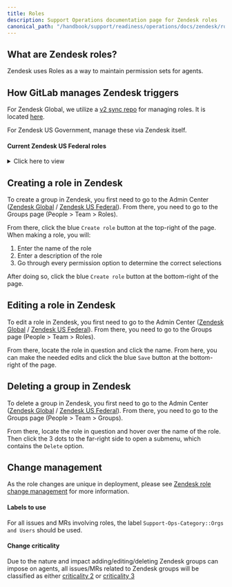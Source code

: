 ```yaml
---
title: Roles
description: Support Operations documentation page for Zendesk roles
canonical_path: "/handbook/support/readiness/operations/docs/zendesk/roles"
---
```


## What are Zendesk roles?

Zendesk uses Roles as a way to maintain permission sets for agents.

## How GitLab manages Zendesk triggers

For Zendesk Global, we utilize a
[v2 sync repo](../../change_management/sync_repos#v2) for managing roles. It is
located
[here](https://gitlab.com/gitlab-support-readiness/zendesk-global/users/roles).

For Zendesk US Government, manage these via Zendesk itself.

#### Current Zendesk US Federal roles

<details>
<summary>Click here to view</summary>

- [Admin](https://gitlab-federal-support.zendesk.com/admin/people/team/roles/360016820032)
  - Omitting details as it is a system role
- [Contributor](https://gitlab-federal-support.zendesk.com/admin/people/team/roles/360016669231)
  - Omitting details as it is a system role
- [GitLab Staff](https://gitlab-federal-support.zendesk.com/admin/people/team/roles/360008466212)
  - Tickets
    - Tickets they can access: All, including those in private groups
    - Edit ticket properties: Checked
      - Merge tickets: Checked
      - Edit ticket tags: Checked
    - Commenting permissions: Public and private comments
  - People
    - End-user profile access: Add, edit, and delete for all end users
    - View user profile lists: Checked
  - Agent workflow
    - Views permissions: Add and edit personal views
    - Macros permissions: Apply only
    - Contribute to side conversations: Checked
  - Analytics
    - Explore permissions: View reports
    - Reports permissions: View, add, and edit
- [Light agent](https://gitlab-federal-support.zendesk.com/admin/people/team/roles/360008074111)
  - Omitting details as it is a system role
- [Support US Federal Staff](https://gitlab-federal-support.zendesk.com/admin/people/team/roles/360008098572)
  - Tickets
    - Tickets they can access: All, including those in private groups
    - Edit ticket properties: Checked
      - Delete tickets: Checked
        - View deleted tickets: Checked
      - Redact ticket content: Checked
      - Merge tickets: Checked
      - Edit ticket tags: Checked
    - Commenting permissions: Public and private comments
  - People
    - End-user profile access: Add, edit, and delete for all end users
    - View user profile lists: Checked
  - Agent workflow
    - Views permissions: Add and edit personal views
    - Macros permissions: Apply only
    - Contribute to side conversations: Checked
  - Analytics
    - Explore permissions: View reports
    - Reports permissions: View, add, and edit
- [Support US Federal Staff w/ Explore](https://gitlab-federal-support.zendesk.com/admin/people/team/roles/360009925712)
  - Tickets
    - Tickets they can access: All, including those in private groups
    - Edit ticket properties: Checked
      - Delete tickets: Checked
        - View deleted tickets: Checked
      - Redact ticket content: Checked
      - Merge tickets: Checked
      - Edit ticket tags: Checked
    - Commenting permissions: Public and private comments
  - People
    - End-user profile access: Add, edit, and delete for all end users
    - View user profile lists: Checked
  - Agent workflow
    - Views permissions: Add and edit personal views
    - Macros permissions: Apply only
    - Contribute to side conversations: Checked
  - Analytics
    - Explore permissions: Create reports
    - Reports permissions: View, add, and edit

</details>

## Creating a role in Zendesk

To create a group in Zendesk, you first need to go to the Admin Center
([Zendesk Global](https://gitlab.zendesk.com/admin/) /
[Zendesk US Federal](https://gitlab-federal-support.zendesk.com/admin/)). From
there, you need to go to the Groups page (People > Team > Roles).

From there, click the blue `Create role` button at the top-right of the page.
When making a role, you will:

1. Enter the name of the role
1. Enter a description of the role
1. Go through every permission option to determine the correct selections

After doing so, click the blue `Create role` button at the bottom-right of the
page.

## Editing a role in Zendesk

To edit a role in Zendesk, you first need to go to the Admin Center
([Zendesk Global](https://gitlab.zendesk.com/admin/) /
[Zendesk US Federal](https://gitlab-federal-support.zendesk.com/admin/)). From
there, you need to go to the Groups page (People > Team > Roles).

From there, locate the role in question and click the name. From here, you can
make the needed edits and click the blue `Save` button at the bottom-right of
the page.

## Deleting a group in Zendesk

To delete a group in Zendesk, you first need to go to the Admin Center
([Zendesk Global](https://gitlab.zendesk.com/admin/) /
[Zendesk US Federal](https://gitlab-federal-support.zendesk.com/admin/)). From
there, you need to go to the Groups page (People > Team > Groups).

From there, locate the role in question and hover over the name of the role.
Then click the 3 dots to the far-right side to open a submenu, which contains
the `Delete` option.

## Change management

As the role changes are unique in deployment, please see
[Zendesk role change management](/handbook/support/readiness/operations/docs/change_management#zendesk-role-change-management)
for more information.

#### Labels to use

For all issues and MRs involving roles, the label
`Support-Ops-Category::Orgs and Users` should be used.

#### Change criticality

Due to the nature and impact adding/editing/deleting Zendesk groups can impose
on agents, all issues/MRs related to Zendesk groups will be classified as either
[criticality 2](/handbook/support/readiness/operations/docs/change_criticalities#criticality-2)
or
[criticality 3](/handbook/support/readiness/operations/docs/change_criticalities#criticality-3)
